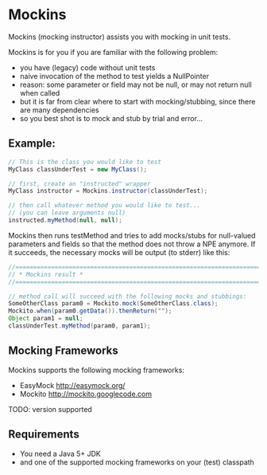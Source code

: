 Mockins
========

Mockins (mocking instructor) assists you with mocking in unit tests.


Mockins is for you if you are familiar with the following problem:  
* you have (legacy) code without unit tests
* naive invocation of the method to test yields a NullPointer
* reason: some parameter or field may not be null, or may not return null when called
* but it is far from clear where to start with mocking/stubbing, since there are many dependencies
* so you best shot is to mock and stub by trial and error...

  
## Example:

``` java
// This is the class you would like to test
MyClass classUnderTest = new MyClass();

// first, create an "instructed" wrapper
MyClass instructor = Mockins.instructor(classUnderTest);

// then call whatever method you would like to test...
// (you can leave arguments null)
instructed.myMethod(null, null);
```

Mockins then runs testMethod and tries to add mocks/stubs 
for null-valued parameters and fields so that the method does not throw a NPE anymore.
If it succeeds, the necessary mocks will be output (to stderr) like this:

``` java
//============================================================================
// * Mockins result *
//============================================================================

// method call will succeed with the following mocks and stubbings:
SomeOtherClass param0 = Mockito.mock(SomeOtherClass.class);
Mockito.when(param0.getData()).thenReturn("");
Object param1 = null;
classUnderTest.myMethod(param0, param1);
```

## Mocking Frameworks

Mockins supports the following mocking frameworks:
* EasyMock <http://easymock.org/>
* Mockito <http://mockito.googlecode.com>

TODO: version supported

## Requirements

* You need a Java 5+ JDK
* and one of the supported mocking frameworks on your (test) classpath